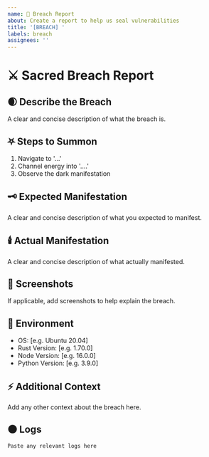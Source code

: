 ```yaml
---
name: 🐛 Breach Report
about: Create a report to help us seal vulnerabilities
title: '[BREACH] '
labels: breach
assignees: ''
---
```


# ⚔️ Sacred Breach Report

## 🌒 Describe the Breach
A clear and concise description of what the breach is.

## ⛧ Steps to Summon
1. Navigate to '...'
2. Channel energy into '....'
3. Observe the dark manifestation

## 🗝️ Expected Manifestation
A clear and concise description of what you expected to manifest.

## 🕯️ Actual Manifestation
A clear and concise description of what actually manifested.

## 📓 Screenshots
If applicable, add screenshots to help explain the breach.

## 🧠 Environment
- OS: [e.g. Ubuntu 20.04]
- Rust Version: [e.g. 1.70.0]
- Node Version: [e.g. 16.0.0]
- Python Version: [e.g. 3.9.0]

## ⚡ Additional Context
Add any other context about the breach here.

## 🌑 Logs
```
Paste any relevant logs here
``` 
